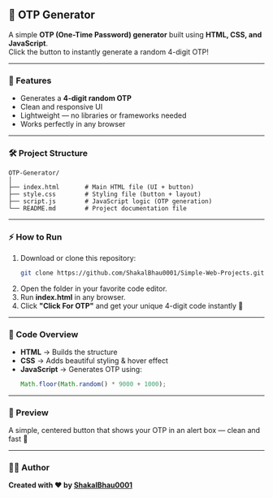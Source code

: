 ## 📱 OTP Generator

A simple **OTP (One-Time Password) generator** built using **HTML, CSS, and JavaScript**.  
Click the button to instantly generate a random 4-digit OTP!

---

### 🧩 Features
- Generates a **4-digit random OTP**
- Clean and responsive UI
- Lightweight — no libraries or frameworks needed
- Works perfectly in any browser

---

### 🛠️ Project Structure
```
OTP-Generator/
│
├── index.html       # Main HTML file (UI + button)
├── style.css        # Styling file (button + layout)
├── script.js        # JavaScript logic (OTP generation)
└── README.md        # Project documentation file

```

---

### ⚡ How to Run
1. Download or clone this repository:
   ```bash
   git clone https://github.com/ShakalBhau0001/Simple-Web-Projects.git
   ```
2. Open the folder in your favorite code editor.
3. Run **index.html** in any browser.
4. Click **"Click For OTP"** and get your unique 4-digit code instantly 🔢

---

### 🧠 Code Overview
- **HTML** → Builds the structure  
- **CSS** → Adds beautiful styling & hover effect  
- **JavaScript** → Generates OTP using:
  ```javascript
  Math.floor(Math.random() * 9000 + 1000);
  ```

---

### 💖 Preview
A simple, centered button that shows your OTP in an alert box — clean and fast 💌  

---

### 👨‍💻 Author
**Created with ❤️ by [ShakalBhau0001](https://github.com/ShakalBhau0001)**  
